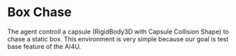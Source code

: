 # Box Chase
The agent controll a capsule (RigidBody3D with Capsule Collision Shape) to chase a static box.
This environment is very simple because our goal is test base feature of the AI4U.
